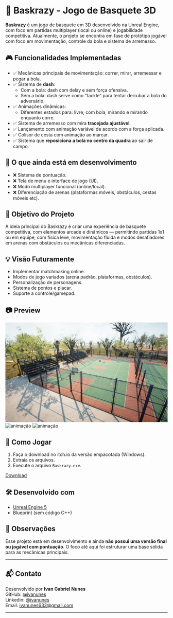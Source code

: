 # 🏀 Baskrazy - Jogo de Basquete 3D

**Baskrazy** é um jogo de basquete em 3D desenvolvido na Unreal Engine, com foco em partidas multiplayer (local ou online) e jogabilidade competitiva. Atualmente, o projeto se encontra em fase de protótipo jogável com foco em movimentação, controle da bola e sistema de arremesso.

## 🎮 Funcionalidades Implementadas

- ✅ Mecânicas principais de movimentação: correr, mirar, arremessar e pegar a bola.
- ✅ Sistema de **dash**:
  - Com a bola: dash com delay e sem força ofensiva.
  - Sem a bola: dash serve como “tackle” para tentar derrubar a bola do adversário.
- ✅ Animações dinâmicas:
  - Diferentes estados para: livre, com bola, mirando e mirando enquanto corre.
- ✅ Sistema de arremesso com mira **tracejada ajustável**.
- ✅ Lançamento com animação variável de acordo com a força aplicada.
- ✅ Colisor de cesta com animação ao marcar.
- ✅ Sistema que **reposiciona a bola no centro da quadra** ao sair de campo.

## 🔧 O que ainda está em desenvolvimento

- ❌ Sistema de pontuação.
- ❌ Tela de menu e interface de jogo (UI).
- ❌ Modo multiplayer funcional (online/local).
- ❌ Diferenciação de arenas (plataformas móveis, obstáculos, cestas móveis etc).

## 🎯 Objetivo do Projeto

A ideia principal do Baskrazy é criar uma experiência de basquete competitiva, com elementos arcade e dinâmicos — permitindo partidas 1x1 ou em equipe, com física leve, movimentação fluida e modos desafiadores em arenas com obstáculos ou mecânicas diferenciadas.

## 💡 Visão Futuramente

- Implementar matchmaking online.
- Modos de jogo variados (arena padrão, plataformas, obstáculos).
- Personalização de personagens.
- Sistema de pontos e placar.
- Suporte a controle/gamepad.

## 📷 Preview

<img src="Preview/Captura.PNG" alt="captura">
<img src="Preview/Animação1.gif" alt="animação">
<img src="Preview/Animação2.gif" alt="animação">

## 🚀 Como Jogar

1. Faça o download no itch.io da versão empacotada (Windows).
2. Extraia os arquivos.
3. Execute o arquivo `Baskrazy.exe`.

[Download](https://ivanunes.itch.io/baskrazy)

## 🛠️ Desenvolvido com

- [Unreal Engine 5](https://www.unrealengine.com)
- Blueprint (sem código C++)

## 📌 Observações

Esse projeto está em desenvolvimento e ainda **não possui uma versão final ou jogável com pontuação**. O foco até aqui foi estruturar uma base sólida para as mecânicas principais.

---

## 📬 Contato

Desenvolvido por **Ivan Gabriel Nunes**  
GitHub: [@ivanunes](https://github.com/ivanunes) <br>
Linkedin: [@ivanunes](https://www.linkedin.com/in/ivanunes/) <br>
Email: ivanunes633@gmail.com

---
